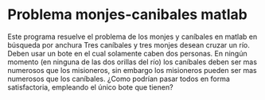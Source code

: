 # Problema monjes-canibales matlab
Este programa resuelve el problema de los monjes y caníbales en matlab en búsqueda por anchura
Tres caníbales y tres monjes desean cruzar un río. Deben usar un bote en el cual solamente caben dos personas. En ningún momento (en ninguna de las dos orillas del río) los caníbales deben ser mas numerosos que los misioneros, sin embargo los misioneros pueden ser mas numerosos que los caníbales. ¿Como podrían pasar todos en forma satisfactoria, empleando el único bote que tienen?
